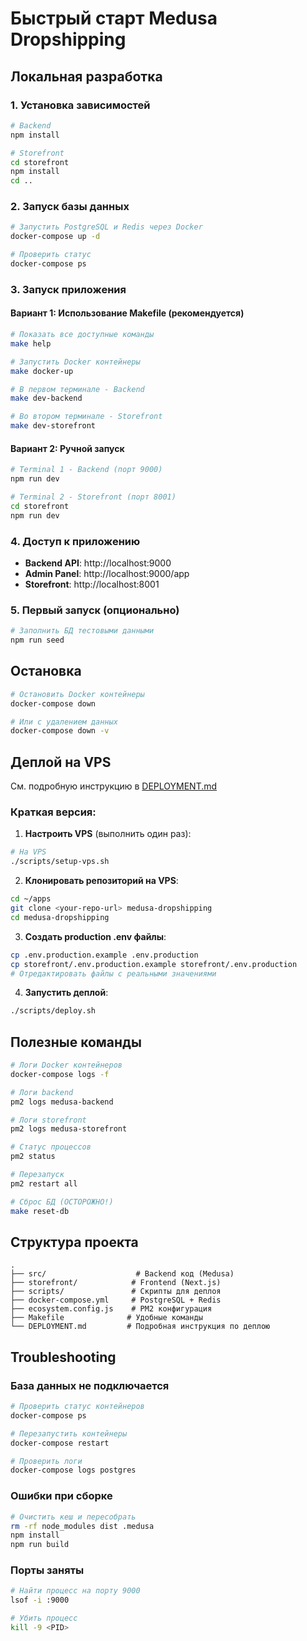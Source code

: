 # Быстрый старт Medusa Dropshipping

## Локальная разработка

### 1. Установка зависимостей

```bash
# Backend
npm install

# Storefront
cd storefront
npm install
cd ..
```

### 2. Запуск базы данных

```bash
# Запустить PostgreSQL и Redis через Docker
docker-compose up -d

# Проверить статус
docker-compose ps
```

### 3. Запуск приложения

#### Вариант 1: Использование Makefile (рекомендуется)

```bash
# Показать все доступные команды
make help

# Запустить Docker контейнеры
make docker-up

# В первом терминале - Backend
make dev-backend

# Во втором терминале - Storefront
make dev-storefront
```

#### Вариант 2: Ручной запуск

```bash
# Terminal 1 - Backend (порт 9000)
npm run dev

# Terminal 2 - Storefront (порт 8001)
cd storefront
npm run dev
```

### 4. Доступ к приложению

- **Backend API**: http://localhost:9000
- **Admin Panel**: http://localhost:9000/app
- **Storefront**: http://localhost:8001

### 5. Первый запуск (опционально)

```bash
# Заполнить БД тестовыми данными
npm run seed
```

## Остановка

```bash
# Остановить Docker контейнеры
docker-compose down

# Или с удалением данных
docker-compose down -v
```

## Деплой на VPS

См. подробную инструкцию в [DEPLOYMENT.md](./DEPLOYMENT.md)

### Краткая версия:

1. **Настроить VPS** (выполнить один раз):
```bash
# На VPS
./scripts/setup-vps.sh
```

2. **Клонировать репозиторий на VPS**:
```bash
cd ~/apps
git clone <your-repo-url> medusa-dropshipping
cd medusa-dropshipping
```

3. **Создать production .env файлы**:
```bash
cp .env.production.example .env.production
cp storefront/.env.production.example storefront/.env.production
# Отредактировать файлы с реальными значениями
```

4. **Запустить деплой**:
```bash
./scripts/deploy.sh
```

## Полезные команды

```bash
# Логи Docker контейнеров
docker-compose logs -f

# Логи backend
pm2 logs medusa-backend

# Логи storefront
pm2 logs medusa-storefront

# Статус процессов
pm2 status

# Перезапуск
pm2 restart all

# Сброс БД (ОСТОРОЖНО!)
make reset-db
```

## Структура проекта

```
.
├── src/                    # Backend код (Medusa)
├── storefront/            # Frontend (Next.js)
├── scripts/               # Скрипты для деплоя
├── docker-compose.yml     # PostgreSQL + Redis
├── ecosystem.config.js    # PM2 конфигурация
├── Makefile              # Удобные команды
└── DEPLOYMENT.md         # Подробная инструкция по деплою
```

## Troubleshooting

### База данных не подключается

```bash
# Проверить статус контейнеров
docker-compose ps

# Перезапустить контейнеры
docker-compose restart

# Проверить логи
docker-compose logs postgres
```

### Ошибки при сборке

```bash
# Очистить кеш и пересобрать
rm -rf node_modules dist .medusa
npm install
npm run build
```

### Порты заняты

```bash
# Найти процесс на порту 9000
lsof -i :9000

# Убить процесс
kill -9 <PID>
```
